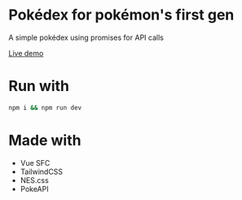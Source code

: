 # Pokédex for pokémon's first gen

A simple pokédex using promises for API calls

[Live demo](https://pokedex-gen01.netlify.app/)

# Run with

```bash
npm i && npm run dev
```

# Made with 
- Vue SFC 
- TailwindCSS 
- NES.css
- PokeAPI 
